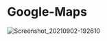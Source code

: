 # Google-Maps
![Screenshot_20210902-192610](https://user-images.githubusercontent.com/86973880/131857056-ce9e9319-3f3a-4e70-bb7d-7c99f532e180.jpg)
